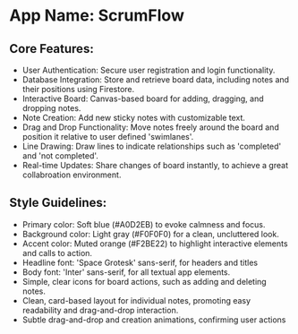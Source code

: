 # **App Name**: ScrumFlow

## Core Features:

- User Authentication: Secure user registration and login functionality.
- Database Integration: Store and retrieve board data, including notes and their positions using Firestore.
- Interactive Board: Canvas-based board for adding, dragging, and dropping notes.
- Note Creation: Add new sticky notes with customizable text.
- Drag and Drop Functionality: Move notes freely around the board and position it relative to user defined 'swimlanes'.
- Line Drawing: Draw lines to indicate relationships such as 'completed' and 'not completed'.
- Real-time Updates: Share changes of board instantly, to achieve a great collabroation environment.

## Style Guidelines:

- Primary color: Soft blue (#A0D2EB) to evoke calmness and focus.
- Background color: Light gray (#F0F0F0) for a clean, uncluttered look.
- Accent color: Muted orange (#F2BE22) to highlight interactive elements and calls to action.
- Headline font: 'Space Grotesk' sans-serif, for headers and titles
- Body font: 'Inter' sans-serif, for all textual app elements.
- Simple, clear icons for board actions, such as adding and deleting notes.
- Clean, card-based layout for individual notes, promoting easy readability and drag-and-drop interaction.
- Subtle drag-and-drop and creation animations, confirming user actions
